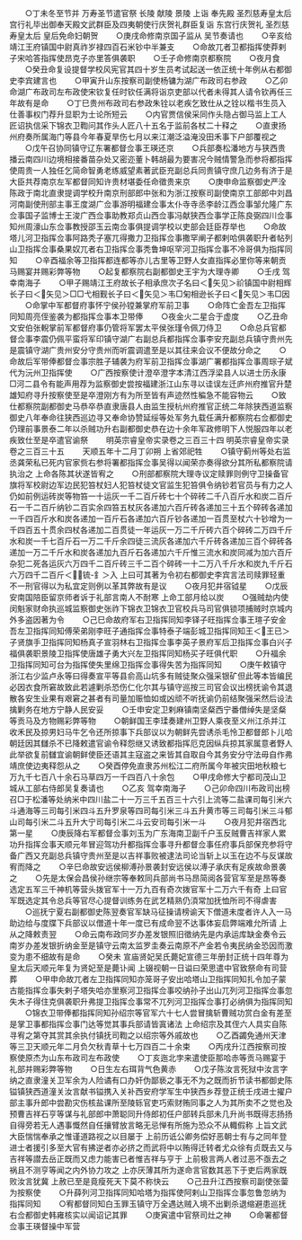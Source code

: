 <!-- { "loadSidebar": true } -->
　　○丁未冬至节并  万寿圣节遣官祭  长陵  献陵  景陵  上诣  奉先殿  圣烈慈寿皇太后宫行礼毕出御奉天殿文武群臣及四夷朝使行庆贺礼群臣复诣  东宫行庆贺礼  圣烈慈寿皇太后  皇后免命妇朝贺
　　○庚戌命修南京国子监从  吴节奏请也
　　○辛亥给靖江王府镇国中尉真祚岁禄四百石米钞中半兼支
　　○命故兀者卫都指挥使莽剌子宋哈答指挥使昂克子亦里答俱袭职
　　○壬子命修南京都察院
　　○夜月食
　　○癸丑命复设提督学校风宪官其四十岁生员考试起送一依正统十年例从右都御史李宾建言也
　　○甲寅升山东按察司副使杨镛为湖广布政司右参政
　　○乙卯命湖广布政司左布政使宋钦复任时钦任满将诣京吏部以代者未得其人请令钦再任三年故有是命
　　○丁巳贵州布政司右参政朱铨以老疾乞致仕从之铨以楷书生员入仕善事权门荐升显职为士论所短云
　　○内官贾信侯采同作头隐占御马监上工人匠诏执信采下锦衣卫鞫问其作头人匠八十五名于监前各杖二十释之
　　○直隶扬州府奏所属海门等县今年春夏旱伤七月以来江潮泛溢淹没田禾事下户部覆视之
　　○戊午召协同镇守辽东署都督佥事王瑛还京
　　○兵部奏松潘地方与狭西贵播云南四川边境相接番苗杂处又密迩董卜韩胡最为要害况今贼情警急而参将都指挥使周贵一人独任乞简命智勇老练威望素著武臣充副总兵同贵镇守庶几边务有济于是大臣共荐南京左军都督同知许贵材堪委任命徵贵来京
　　○庚申命监察御史严洤陈政于南北直隶提调学校升南京刑部郎中张和为浙江按察司副使南京工部郎中刘昌河南副使刑部主事王度湖广佥事游明福建佥事太仆寺寺丞李龄江西佥事邹允隆广东佥事国子监博士王浚广西佥事助教郑贞山西佥事冯献狭西佥事学正陈良弼四川佥事知州周濠山东佥事教授邵玉云南佥事俱提调学校以吏部会廷臣荐举也
　　○命故塔儿河卫指挥佥事阿路秃子塞兀得撒力卫指挥佥事撒罕阐子都剌哈俱袭职升者帖列山卫指挥佥事桑果奴兀者右卫指挥佥事秃鲁坤呕罕河卫指挥佥事不冷哥俱为指挥同知
　　○辛酉福余等卫指挥都连都等亦儿古里等卫野人女直指挥必里你等来朝贡马赐宴并赐彩弊等物
　　○起复都察院右副都御史王宇为大理寺卿
　　○壬戌  驾幸南海子
　　○甲子赐靖江王府故长子相承庶次子名曰＜矢见＞祄镇国中尉相辉长子曰＜矢见＞□□弋相觐长子曰＜矢见＞韦□匊相逊长子曰＜矢见＞韦□因
　　○命掌中军都督府事怀宁侯孙镗兼掌府军前卫事
　　○命阵亡金吾左卫指挥同知周亮侄鉴袭为都指挥佥事本卫带俸
　　○夜金火二星合于虚度
　　○乙丑命文安伯张輗掌前军都督府事仍管将军罢太平侯张瑾令佩刀侍卫
　　○命总兵官都督佥事李震仍佩平蛮将军印镇守湖广右副总兵都指挥佥事李安充副总兵镇守贵州先是震镇守湖广贵州安分守贵州而听震调遣至是以其往来会议不便故分命之
　　○命故后军带俸都督佥事宗胜子辅袭为府军前卫指挥佥事湖广署都指挥佥事周琮子斌代为沅州卫指挥使
　　○广西按察使计澄卒澄字本清江西浮梁县人以进士历永康□河二县令有能声用荐为监察御史尝按福建浙江山东寻以诖误左迁庐州府推官升楚雄知府寻升按察使至是卒澄刚方有为所至皆有声迹然性稨急不能容物云
　　○致仕都察院副都御史马恭卒恭直隶唐县人由监生授杭州府推官正统二年除狭西道监察御史八年奉命往狭西巡边寻又奉命协赞延绥等处军务九载任满升都察院右佥都御史仍理前事景泰二年以杀贼功升右副都御史恭在边十余年军政修明下人悦服四年以老疾致仕至是卒遣官谕祭
　　明英宗睿皇帝实录卷之三百三十四
明英宗睿皇帝实录卷之三百三十五
　　天顺五年十二月丁卯朔  上省郊祀牲
　　○镇守蓟州等处右监丞龚荣私已死内官家赀右参将署都指挥佥事吴得以闻荣亦奏得欲分其所私都察院请执治之  上命各陈其状遂皆宥之
　　○刑部都察院大理寺议定赎罪则例守卫操备官旗将军校尉边军边民犯笞杖妇人犯笞杖徒文官监生犯笞俱令纳钞若官员与有力之人仍如前例运砖炭等物笞一十运灰一千二百斤砖七十个碎砖二千八百斤水和炭二百斤石一千二百斤纳钞二百实余四笞五杖灰各递加六百斤砖各递加三十五个碎砖各递加一千四百斤水和炭各递加一百斤石各递加六百斤钞各递加一百贯至杖六十钞增为一千四百五十贯余四杖各递加二百贯徒一年运灰一万二千斤砖六百个碎砖二万四千斤水和炭一千七百斤石一万二千斤余四徒三流灰各递加六千斤砖各递加三百个碎砖各递加一万二千斤水和炭各递加九百斤石各递加六千斤惟三流水和炭同减为加六百斤杂犯二死各运灰六万四千二百斤砖三千二百个碎砖一十二万八千斤水和炭九千斤石六万四千二百斤＜锍-釒＞入  上曰可其著为令初右都御史李宾言法司赎罪轻重不一刑官得以为私宜定则例以革其弊故有是议
　　○夜月犯井宿钺星
　　○戊辰安南国陪臣留京师者诉于礼部言南人不耐寒  上命工部月给以炭
　　○强贼劫内使闵魁家财命执巡城监察御史张祚下锦衣卫锦衣卫官校兵马司官俱锁项捕贼时京城内外多盗因著为令
　　○己巳命故府军右卫指挥同知李铎子旺指挥佥事王瑄子安金吾左卫指挥同知傅荣弟刚李旺子通指挥佥事特泰子端彭城卫指挥同知王＜王已＞子贤旗手卫指挥同知杨真子宣羽林右卫指挥佥事李英子景府军后卫指挥佥事白兴子福俱袭职景陵卫指挥使唐雄子勇大兴左卫指挥同知杨买子旺俱代职
　　○升福余卫指挥同知可台为指挥使失里绵卫指挥佥事得失苦为指挥同知
　　○庚午敕镇守浙江右少监卢永等曰得奏宣平等县俞高山坑多有贼徒聚众强采银矿但此等本皆编民必因衣食所窘故致此若遽剿杀恐伤仁化尔其与镇守巡按三司官会议出榜抚谕令其退散各安生业果有艰窘之甚者有司量加赈恤如或凶顽不听抚谕仍前结聚强采然后设法擒剿务在地方宁静人民安妥
　　○壬申安定卫剌麻镇南坚粲西宁番僧绰失是坚粲等贡马及方物赐彩弊等物
　　○朝鲜国王李瑈奏建州卫野人乘夜至义州江杀并江收禾民及掠男妇马牛乞令还所掠事下兵部议以为朝鲜先尝诱杀毛怜卫都督郎卜儿哈朝廷因其讎杀不已降敕遣官谕令释怨继又诱致都指挥厄克因纵兵掠其家属意者野人此举欲复前讎宜谕朝鲜使臣还语其主寇盗之来皆其自取自今其务安分守法毋自作弗靖庶使边夷释怨从之
　　○癸酉停免直隶苏州松江二府所属今年被灾田地秋粮七万九千七百八十余石马草四万一千四百八十余包
　　○甲戌命修大宁都司茂山卫城从工部右侍郎吴复奏请也
　　○乙亥  驾幸南海子
　　○己卯命四川布政司出榜召□于松潘等处纳米中四川盐二十一万三千五百三十六引上流等二盐课司每引米六斗通海等三司每引米四斗五升罗泉等四司每引米三斗五升黄市等三司每引米三斗郁山司每引米二斗五升大宁司每引米二斗云安司每引米一斗
　　○夜月犯井宿西北第一星
　　○庚辰降右军都督佥事刘玉为广东海南卫副千户玉反贼曹吉祥家人累功升指挥佥事天顺元年冒迎驾功升都指挥佥事寻升都督佥事任府事兵部保充参将守备广西又充副总兵镇守贵州至是以吉祥事败被逮法司论当斩上以玉在边不与反谋故宥而降之
　　○辛巳命故安远侯柳溥孙景袭封安远侯以溥子承庆有足疾故命景袭之
　　○先是太保会昌侯孙继宗等奉敕同兵部尚书马昂简阅各营官军至是昂等奏选定五军三千神机等营头拨官军十一万九百有奇次拨官军十二万六千有奇  上曰官军既选定其令总兵等官尽心提督训练务在武艺精熟仍湏常加抚恤所司不得虐害
　　○巡抚宁夏右副都御史陈翌奏官军缺马征操请榜谕天下僧道未度者许人入一马助边给与度牒下兵部议以僧道十年一度已有成命翌不达事体妄启弊端难允所请  上从之降敕责翌
　　○命云南布政同岁办差发银照旧徵纳先是内承运库缺金奏令云南岁办差发银折纳金至是镇守云南太监罗圭奏云南原不产金若令夷民纳金恐因而激变为患不细故有是命
　　○癸未  宣庙贤妃吴氏薨妃宣德三年册封正统十四年尊为皇太后天顺元年复为贤妃至是薨讣闻  上辍视朝一日谥曰荣思遣中官致祭命有司营葬
　　○甲申命故兀者左卫指挥同知亦笼哥子安出哈塔山卫指挥同知扎令加子蒙古能指挥佥事失剌子塔失哈亦里察河卫指挥佥事咬纳孙子出山兀列河卫指挥佥事忽失木子得住克俱袭职升弗提卫指挥佥事常不兀列河卫指挥佥事打必纳俱为指挥同知
　　○锦衣卫带俸都指挥同知孙绍宗等官军六十七人尝冒擒斩曹贼功赏白金有差至是掌卫事都指挥佥事门达等觉其事兵部请皆寘诸法  上命绍宗及其侄六人具实自陈寻宥之第夺其赏其余执付镇抚司鞫之以绍宗等外戚故也
　　○乙酉蠲免通州天津等三卫天顺元年二月负欠秋青草十七万四百二十余束
　　○丙戌升江西按察司按察使原杰为山东布政司左布政使
　　○丁亥迤北孛来遣使臣那哈赤等贡马赐宴于礼部并赐彩弊等物
　　○日生左右珥背气色黄赤
　　○戊子陈汝言死狱中汝言字纳之直隶潼关卫军余为人险谲有口办奸伪鄙亵之事无不为之既而折节读书都御史陈镒镇狭西道潼关汝言献书镒携入关补西安府学军生中狭西乡荐登正统壬戌进士擢户部主事升郎中尝勘灾伤核盐课所至陵轹官吏巧索财贿同事之人为其所卖不之觉也及预曹吉祥石亨等谋与礼部郎中萧聪同升侍郎初任户部转兵部未几升尚书既得志扬扬自得旁若无人遇事慨然自任攘臂放言略无忌惮有所施为恐众不从輙假称  上旨文武大臣惴惴奉承之惟谨道路视之以目屡于  上前历诋公卿务偿好恶朝士有与之同年登进士者援引多至大官有拂逆者亦必挤之而武将中以贿得迁转者尤众徐有贞既去又与吉祥等譛去岳正既而又虑力能害已者惟吉祥与亨于  上前极言两人者过恶不亟去之祸且不测亨等闻之内外协力攻之  上亦厌薄其所为遂命言官数其恶下于吏后两家既败汝言犹冀  上赦已至是竟瘦死天下莫不称快云
　　○己丑升江西按察司副使张蓥为按察使
　　○升薛列河卫指挥同知哈塔为指挥使阿剌山卫指挥佥事忽鲁忽纳为指挥同知
　　○宥都督同知白玉罪玉镇守万全遇达贼入境不出剿杀退缩避患巡抚右佥都御史韩雍核实以闻诏记其罪
　　○庚寅遣中官祭司灶之神
　　○命署都督佥事王瑛督操中军营
